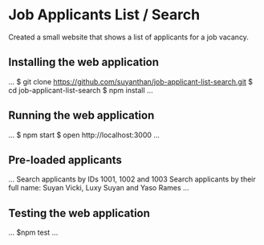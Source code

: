 # Job Applicants List / Search
Created a small website that shows a list of applicants for a job vacancy.

## Installing the web application
...
$ git clone https://github.com/suyanthan/job-applicant-list-search.git
$ cd job-applicant-list-search
$ npm install
...
## Running the web application
...
$ npm start
$ open http://localhost:3000
...
## Pre-loaded applicants
...
Search applicants by IDs 1001, 1002 and 1003
Search applicants by their full name: Suyan Vicki, Luxy Suyan and Yaso Rames
...
## Testing the web application
...
$npm test
...
